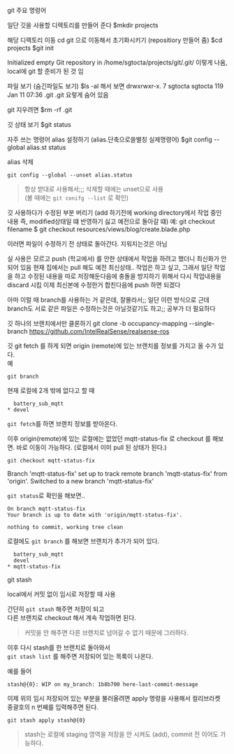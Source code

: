 git 주요 명령어

일단 깃을 사용할 디렉토리를 만들어 준다
  $mkdir projects

해당 디렉토리 이동 cd git 으로 이동해서 초기화시키기 (repositiory 만들어 줌)
  $cd projects
  $git init

Initialized empty Git repository in /home/sgtocta/projects/git/.git/
이렇게 나옴, local에 git 할 준비가 된 것 임

파일 보기 (숨긴파일도 보기)
  $ls -al 해서 보면
drwxrwxr-x. 7 sgtocta sgtocta 119 Jan 11 07:36 .git
.git 요렇게 숨어 있음

git 지우려면 
  $rm -rf .git

깃 상태 보기
  $git status

자주 쓰는 명령어 alias 설정하기
(alias.단축으로쓸별칭 실제명령어)
  $git config --global alias.st status

alias 삭제
```
git config --global --unset alias.status 
```
> 항상 받대로 사용해서;;; 삭제할 때에는 unset으로 사용  
(볼 때에는 `git conifg --list` 로 확인)   


깃 사용하다가 수정된 부분 버리기 
(add 하기전에 working directory에서 작업 중인 내용
즉, modified상태일 떄 반영하기 싫고 예전으로 돌아갈 떄)
예: git checkout filename 
$ git checkout resources/views/blog/create.blade.php

이러면 파일이 수정하기 전 상태로 돌아간다. 지워지는것은 아님

실 사용은 모르고 push (학교에서) 를 안한 상태에서 작업을 하려고 했더니 최신화가 안되어 있음
현재 집에서는 pull 해도 예전 최신상태.. 
작업은 하고 싶고, 그래서 일단 작업을 하고 수정된 내용을 따로 저장해둔다음에 
충돌을 방지하기 위해서 다시 작업내용을 discard 시킴
이제 최신본에 수정한거 합친다음에 push 하면 되겠다

아마 이럴 때 branch를 사용하는 거 같은데, 잘몰라서;; 일단 이런 방식으로 
근데 branch도 서로 같은 파일은 수정하는것은 아닐것같기도 하고;; 공부가 더 필요하다


깃 하나의 브랜치에서만 클론하기
git clone -b occupancy-mapping --single-branch https://github.com/IntelRealSense/realsense-ros


깃 git fetch 를 하게 되면 origin (remote)에 있는 브랜치를 정보를  가지고 올 수가 있다.  
예

```
git branch
```

현재 로컬에 2개 밖에 없다고 할 때
```
  battery_sub_mqtt
* devel
```

`git fetch`를 하면 브랜치 정보를 받아온다. 

이후 origin(remote)에 있는 로컬에는 없었던 mqtt-status-fix 로 checkout 를 해보면. 바로 이동이 가능하다. (로컬에서 이미 pull 된 상태가 된다.)  
```
git checkout mqtt-status-fix 
```
Branch 'mqtt-status-fix' set up to track remote branch 'mqtt-status-fix' from 'origin'.
Switched to a new branch 'mqtt-status-fix'


`git status`로 확인을 해보면..   
```
On branch mqtt-status-fix
Your branch is up to date with 'origin/mqtt-status-fix'.

nothing to commit, working tree clean
```

로컬에도 `git branch` 를 해보면 브랜치가 추가가 되어 있다.
```
  battery_sub_mqtt
  devel
* mqtt-status-fix
```


git stash

local에서 커밋 없이 임시로 저장할 때 사용  

간단히 `git stash` 해주면 저장이 되고   
다른 브랜치로 checkout 해서 계속 작업하면 된다.   

> 커밋을 안 해주면 다른 브랜치로 넘어갈 수 없기 때문에 그러하다.

이후 다시 stash를 한 브랜치로 돌아와서  
`git stash list` 를 해주면 저장되어 있는 목록이 나온다.   

예를 들어  
```
stash@{0}: WIP on my_branch: 1b8b700 here-last-commit-message
```

이제 위의 임시 저장되어 있는 부분을 불러올려면 apply 명령을 사용해서 컬리브라켓 중괄호의 n 번째를 입력해주면 된다.   

```
git stash apply stash@{0}
```

> stash는 로컬에 staging 영역을 저장을 안 시켜도 (add), commit 전 이어도 가능하다.   


